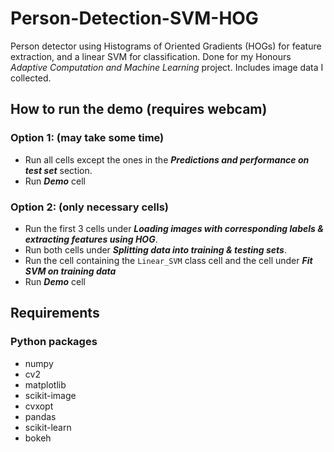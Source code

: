 # Person-Detection-SVM-HOG
Person detector using Histograms of Oriented Gradients (HOGs) for feature extraction, and a linear SVM for classification. Done for my Honours _Adaptive Computation and Machine Learning_ project. Includes image data I collected.

## How to run the demo (requires webcam)
 ### Option 1: (may take some time)
  * Run all cells except the ones in the **_Predictions and performance on test set_** section.
  * Run **_Demo_** cell
  
 ### Option 2: (only necessary cells)
  * Run the first 3 cells under **_Loading images with corresponding labels & extracting features using HOG_**.
  * Run both cells under **_Splitting data into training & testing sets_**.
  * Run the cell containing the `Linear_SVM` class cell and the cell under **_Fit SVM on training data_**
  * Run **_Demo_** cell

## Requirements
### Python packages
 * numpy
 * cv2
 * matplotlib
 * scikit-image
 * cvxopt
 * pandas
 * scikit-learn
 * bokeh
